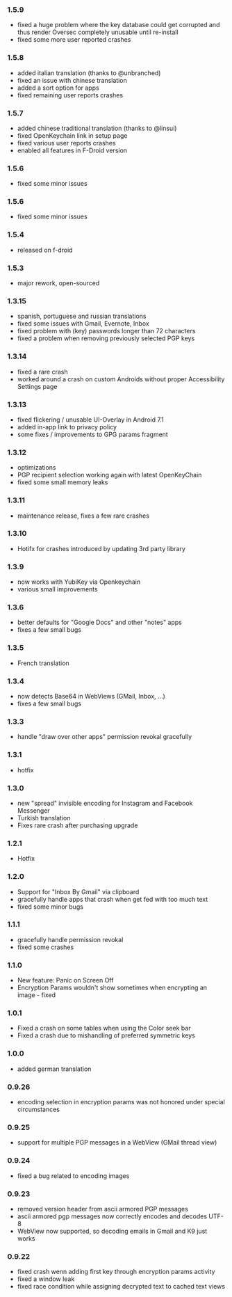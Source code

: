 ### 1.5.9
- fixed a huge problem where the key database could get corrupted and thus render Oversec completely unusable until re-install
- fixed some more user reported crashes

### 1.5.8
- added italian translation (thanks to @unbranched)
- fixed an issue with chinese translation
- added a sort option for apps
- fixed remaining user reports crashes

### 1.5.7
- added chinese traditional translation (thanks to @linsui)
- fixed OpenKeychain link in setup page 
- fixed various user reports crashes
- enabled all features in F-Droid version

### 1.5.6
- fixed some minor issues

### 1.5.6
- fixed some minor issues

### 1.5.4
- released on f-droid

### 1.5.3
- major rework, open-sourced

### 1.3.15
- spanish, portuguese and russian translations
- fixed some issues with Gmail, Evernote, Inbox
- fixed problem with (key) passwords longer than 72 characters
- fixed a problem when removing previously selected PGP keys

### 1.3.14
 - fixed a rare crash 
 - worked around a crash on custom Androids without proper Accessibility Settings page

### 1.3.13
- fixed flickering / unusable UI-Overlay in Android 7.1
- added in-app link to privacy policy
- some fixes / improvements to GPG params fragment


### 1.3.12
- optimizations
- PGP recipient selection working again with latest OpenKeyChain
- fixed some small memory leaks

### 1.3.11
- maintenance release, fixes a few rare crashes

### 1.3.10
- Hotifx for crashes introduced by updating 3rd party library

### 1.3.9
 - now works with YubiKey via Openkeychain
 - various small improvements

### 1.3.6
 - better defaults for "Google Docs" and other "notes" apps
 - fixes a few small bugs

### 1.3.5
- French translation

### 1.3.4
- now detects Base64 in WebViews (GMail, Inbox, ...)
- fixes a few small bugs

### 1.3.3
- handle "draw over other apps" permission revokal gracefully

### 1.3.1
- hotfix

### 1.3.0
- new "spread" invisible encoding for Instagram and Facebook Messenger
- Turkish translation
- Fixes rare crash after purchasing upgrade

### 1.2.1
- Hotfix

### 1.2.0
- Support for "Inbox By Gmail" via clipboard
- gracefully handle apps that crash when get fed with too much text
- fixed some minor bugs

### 1.1.1
- gracefully handle permission revokal
- fixed some crashes

### 1.1.0
- New feature: Panic on Screen Off
- Encryption Params wouldn't show sometimes when encrypting an image - fixed

### 1.0.1
- Fixed a crash on some tables when using the Color seek bar
- Fixed a crash due to mishandling of preferred symmetric keys

### 1.0.0
- added german translation

### 0.9.26
- encoding selection in encryption params was not honored under special circumstances

### 0.9.25
- support for multiple PGP messages in a WebView (GMail thread view)

### 0.9.24
- fixed a bug related to encoding images
      
### 0.9.23
- removed version header from ascii armored PGP messages
- ascii armored pgp messages now correctly encodes and decodes UTF-8    
- WebView now supported, so decoding emails in Gmail and K9 just works
    
### 0.9.22
- fixed crash wenn adding first key through encryption params activity
- fixed a window leak
- fixed race condition while assigning decrypted text to cached text views
